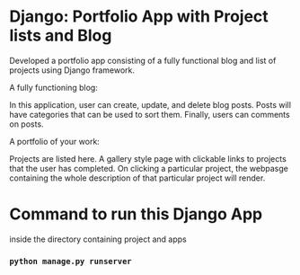 # Django: Portfolio App with Project lists and Blog

Developed a portfolio app consisting of a fully functional blog and list of projects using Django framework. 

A fully functioning blog: 

In this application, user can create, update, and delete blog posts. Posts will have categories that can be used to sort them. Finally, users can comments on posts.

A portfolio of your work: 

Projects are listed here. A gallery style page with clickable links to projects that the user has completed. On clicking a particular project, the webpasge containing the whole description of that particular project will render.

# Command to run this Django App 
inside the directory containing project and apps
### `python manage.py runserver`
